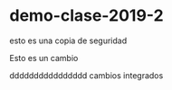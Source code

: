 # demo-clase-2019-2

esto es una copia de seguridad

Esto es un cambio 

dddddddddddddddd cambios integrados
